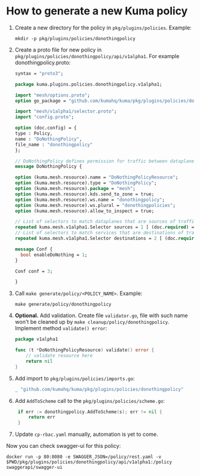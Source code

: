# How to generate a new Kuma policy

1. Create a new directory for the policy in `pkg/plugins/policies`. Example:
    ```shell
    mkdir -p pkg/plugins/policies/donothingpolicy
    ```

2. Create a proto file for new policy in `pkg/plugins/policies/donothingpolicy/api/v1alpha1`. For example 
donothingpolicy.proto:
    ```protobuf
    syntax = "proto3";

    package kuma.plugins.policies.donothingpolicy.v1alpha1;
    
    import "mesh/options.proto";
    option go_package = "github.com/kumahq/kuma/pkg/plugins/policies/donothingpolicy/api/v1alpha1";
    
    import "mesh/v1alpha1/selector.proto";
    import "config.proto";
    
    option (doc.config) = {
    type : Policy,
    name : "DoNothingPolicy",
    file_name : "donothingpolicy"
    };
    
    // DoNothingPolicy defines permission for traffic between dataplanes.
    message DoNothingPolicy {
    
    option (kuma.mesh.resource).name = "DoNothingPolicyResource";
    option (kuma.mesh.resource).type = "DoNothingPolicy";
    option (kuma.mesh.resource).package = "mesh";
    option (kuma.mesh.resource).kds.send_to_zone = true;
    option (kuma.mesh.resource).ws.name = "donothingpolicy";
    option (kuma.mesh.resource).ws.plural = "donothingpolicies";
    option (kuma.mesh.resource).allow_to_inspect = true;
    
    // List of selectors to match dataplanes that are sources of traffic.
    repeated kuma.mesh.v1alpha1.Selector sources = 1 [ (doc.required) = true ];
    // List of selectors to match services that are destinations of traffic.
    repeated kuma.mesh.v1alpha1.Selector destinations = 2 [ (doc.required) = true ];
   
    message Conf {
      bool enableDoNothing = 1;
    }
    
    Conf conf = 3;

    }
    ```

3. Call `make generate/policy/<POLICY_NAME>`. Example:
   ```shell
   make generate/policy/donothingpolicy
   ```

4. **Optional.** Add validation. Create file `validator.go`, file with such name won't be cleaned up
by `make cleanup/policy/donothingpolicy`. Implement method `validate() error`:
   ```go
   package v1alpha1

   func (t *DoNothingPolicyResource) validate() error { 
       // validate resource here
       return nil
   }
   ```

5. Add import to `pkg/plugins/policies/imports.go`:
   ```go
   _ "github.com/kumahq/kuma/pkg/plugins/policies/donothingpolicy"
   ```

6. Add `AddToScheme` call to the `pkg/plugins/policies/scheme.go`:
   ```go
    if err := donothingpolicy.AddToScheme(s); err != nil {
        return err
    }
   ```

8. Update `cp-rbac.yaml` manually, automation is yet to come.

Now you can check swagger-ui for this policy:

```shell
docker run -p 80:8080 -e SWAGGER_JSON=/policy/rest.yaml -v $PWD/pkg/plugins/policies/donothingpolicy/api/v1alpha1:/policy swaggerapi/swagger-ui
```
